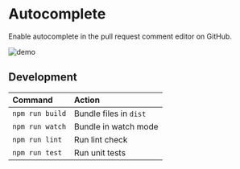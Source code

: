 # Autocomplete

Enable autocomplete in the pull request comment editor on GitHub.

![demo](https://user-images.githubusercontent.com/17039389/89193041-5abdcc00-d5e0-11ea-855e-6fd4cfe83262.gif)

## Development

| Command         | Action                 |
| :-------------- | :--------------------- |
| `npm run build` | Bundle files in `dist` |
| `npm run watch` | Bundle in watch mode   |
| `npm run lint`  | Run lint check         |
| `npm run test`  | Run unit tests         |
